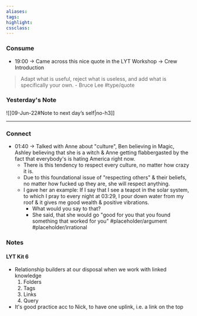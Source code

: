 ```yaml
---
aliases:  
tags:
highlight:  
cssclass:
---
```

### Consume
- 19:00 → Came across this nice quote in the LYT Workshop → Crew Introduction
> Adapt what is useful, reject what is useless, and add what is specifically your own. 
> \- Bruce Lee #type/quote

### Yesterday's Note
 ![[09-Jun-22#Note to next day’s self|no-h3]]

--- 
### Connect
- 01:40 → Talked with Anne about "culture", Ben believing in Magic, Ashley believing that she is a witch & Anne getting flabbergasted by the fact that everybody's is hating America right now.
	- There is this tendency to respect every culture, no matter how crazy it is.
	- Due to this foundational issue of "respecting others" & their beliefs, no matter how fucked up they are, she will respect anything.
	- I gave her an example: If I say that I see a teapot in the solar system, to which I pray to every night at 03:29, I pour down water from my roof & it gives me good wealth & positive vibrations.
		- What would you say to that?
		- She said, that she would go "good for you that you found something that worked for you" #placeholder/argument #placeholder/irrational


### Notes
#### LYT Kit 6
- Relationship builders at our disposal when we work with linked knowledge
	1. Folders
	2. Tags
	3. Links
	4. Query
- It's good practice acc to Nick, to have one uplink, i.e. a link on the top